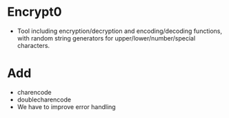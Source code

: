 # Encrypt0

- Tool including encryption/decryption and encoding/decoding functions, with random string generators for upper/lower/number/special characters.

# Add
- charencode
- doublecharencode
- We have to improve error handling
